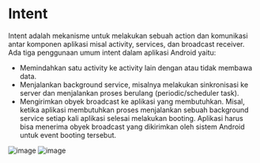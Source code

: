 # Intent
Intent adalah mekanisme untuk melakukan sebuah action dan komunikasi antar
komponen aplikasi misal activity, services, dan broadcast receiver. Ada tiga penggunaan umum
intent dalam aplikasi Android yaitu:
- Memindahkan satu activity ke activity lain dengan atau tidak membawa data.
- Menjalankan background service, misalnya melakukan sinkronisasi ke server dan
menjalankan proses berulang (periodic/scheduler task).
- Mengirimkan obyek broadcast ke aplikasi yang membutuhkan. Misal, ketika aplikasi
membutuhkan proses menjalankan sebuah background service setiap kali aplikasi selesai
melakukan booting. Aplikasi harus bisa menerima obyek broadcast yang dikirimkan oleh
sistem Android untuk event booting tersebut.

![image](https://user-images.githubusercontent.com/60589670/107396475-5db9ec00-6b30-11eb-829d-598abbdfa55f.png)
![image](https://user-images.githubusercontent.com/60589670/107396602-7e824180-6b30-11eb-83bf-ed43b080bd13.png)
